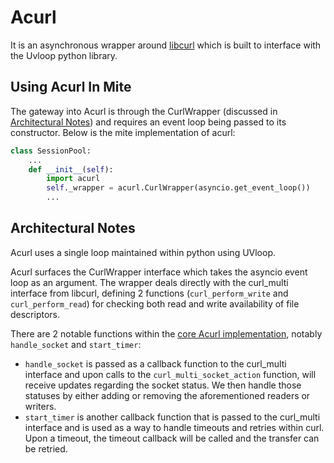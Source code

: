 # Acurl

It is an asynchronous wrapper around [libcurl](https://curl.se/libcurl/) which is built to interface with the Uvloop python library.

## Using Acurl In Mite

The gateway into Acurl is through the CurlWrapper (discussed in [Architectural Notes](#Architectural-Notes)) and requires an event loop being passed to its constructor. Below is the mite implementation of acurl:

```python
class SessionPool:
    ...
    def __init__(self):
        import acurl
        self._wrapper = acurl.CurlWrapper(asyncio.get_event_loop())
        ...
```

## Architectural Notes

Acurl uses a single loop maintained within python using UVloop.

Acurl surfaces the CurlWrapper interface which takes the asyncio event loop as an argument. The wrapper deals directly with the curl_multi interface from libcurl, defining 2 functions (`curl_perform_write` and `curl_perform_read`) for checking both read and write availability of file descriptors.

There are 2 notable functions within the [core Acurl implementation](./src/acurl.pyx), notably `handle_socket` and `start_timer`:

- `handle_socket` is passed as a callback function to the curl_multi interface and upon calls to the `curl_multi_socket_action` function, will receive updates regarding the socket status. We then handle those statuses by either adding or removing the aforementioned readers or writers.
- `start_timer` is another callback function that is passed to the curl_multi interface and is used as a way to handle timeouts and retries within curl. Upon a timeout, the timeout callback will be called and the transfer can be retried.
